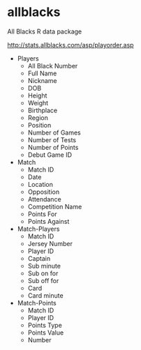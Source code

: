 # allblacks
All Blacks R data package

http://stats.allblacks.com/asp/playorder.asp

- Players
  - All Black Number
  - Full Name
  - Nickname
  - DOB
  - Height
  - Weight
  - Birthplace
  - Region
  - Position
  - Number of Games
  - Number of Tests
  - Number of Points
  - Debut Game ID
- Match
  - Match ID
  - Date
  - Location
  - Opposition
  - Attendance
  - Competition Name
  - Points For
  - Points Against
- Match-Players
  - Match ID
  - Jersey Number
  - Player ID
  - Captain
  - Sub minute
  - Sub on for
  - Sub off for
  - Card
  - Card minute
- Match-Points
  - Match ID
  - Player ID
  - Points Type
  - Points Value
  - Number
  
